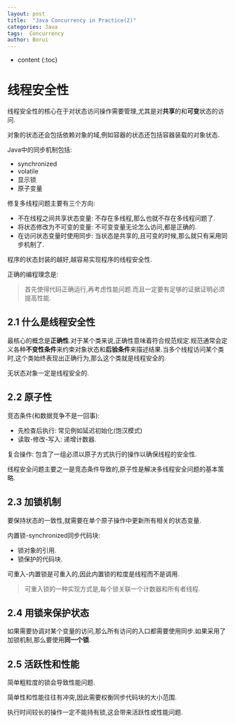 ```yaml
---
layout: post
title:  "Java Concurrency in Practice(2)"
categories: Java
tags:  Concurrency 
author: Borui
---
```


* content
{:toc}

# 线程安全性
线程安全性的核心在于对状态访问操作需要管理,尤其是对**共享**的和**可变**状态的访问.

对象的状态还会包括依赖对象的域,例如容器的状态还包括容器装载的对象状态.

Java中的同步机制包括:
* synchronized
* volatile
* 显示锁
* 原子变量

修复多线程问题主要有三个方向:
* 不在线程之间共享状态变量: 不存在多线程,那么也就不存在多线程问题了.
* 将状态修改为不可变的变量: 不可变变量无论怎么访问,都是正确的.
* 在访问状态变量时使用同步: 当状态是共享的,且可变的时候,那么就只有采用同步机制了.

程序的状态封装的越好,越容易实现程序的线程安全性.

正确的编程理念是:
> 首先使得代码正确运行,再考虑性能问题.而且一定要有足够的证据证明必须提高性能.

## 2.1 什么是线程安全性
最核心的概念是**正确性**.对于某个类来说,正确性意味着符合规范规定.规范通常会定义各种**不变性条件**来约束对象状态和**后验条件**来描述结果.当多个线程访问某个类时,这个类始终表现出正确行为,那么这个类就是线程安全的.

无状态对象一定是线程安全的.

## 2.2 原子性
竞态条件(和数据竞争不是一回事):
* 先检查后执行: 常见例如延迟初始化(饱汉模式)
* 读取-修改-写入: 递增计数器.

复合操作: 包含了一组必须以原子方式执行的操作以确保线程的安全性.

线程安全问题主要之一是竞态条件导致的,原子性是解决多线程安全问题的基本策略.

## 2.3 加锁机制
要保持状态的一致性,就需要在单个原子操作中更新所有相关的状态变量.

内置锁-synchronized同步代码块:
* 锁对象的引用.
* 锁保护的代码块.

可重入-内置锁是可重入的,因此内置锁的粒度是线程而不是调用.
> 可重入锁的一种实现方式是,每个锁关联一个计数器和所有者线程.

## 2.4 用锁来保护状态
如果需要协调对某个变量的访问,那么所有访问的入口都需要使用同步.如果采用了加锁机制,那么要使用**同一个锁**.

## 2.5 活跃性和性能
简单粗粒度的锁会导致性能问题.

简单性和性能往往有冲突,因此需要权衡同步代码块的大小范围.

执行时间较长的操作一定不能持有锁,这会带来活跃性或性能问题.